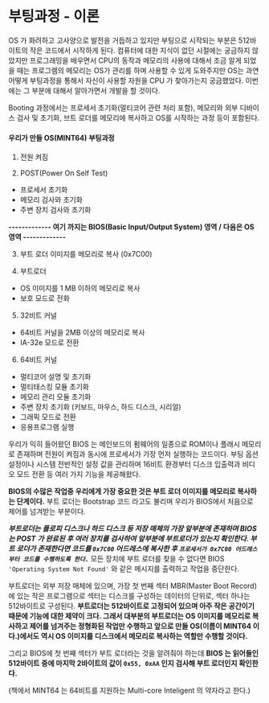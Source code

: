 # 부팅과정 - 이론 

OS 가 화려하고 고사양으로 발전을 거듭하고 있지만 부팅으로 시작되는 부분은 512바이트의 작은 코드에서 시작하게 된다.
컴퓨터에 대한 지식이 없던 시절에는 궁금하지 않았지만 프로그래밍을 배우면서 CPU의 동작과 메모리의 사용에 대해서 조금 알게 되었을 때는 프로그램의 메모리는 OS가 관리를 하며 사용할 수 있게 도와주지만 
OS는 과연 어떻게 부팅과정을 통해서 자신이 사용할 자원을 CPU 가 찾아가는지 궁금했었다.
이번에는 그 부분에 대해서 알아가면서 개발을 할 것이다.

Booting 과정에서는 프로세서 초기화(멀티코어 관련 처리 포함), 메모리와 외부 디바이스 검사 및 초기화, 브트 로더를 메모리에 복사하고 OS를 시작하는 과정 등이 포함된다.

#### 우리가 만들 OS(MINT64) 부팅과정

1. 전원 켜짐

2. POST(Power On Self Test)

- 프로세서 초기화
- 메모리 검사와 초기화
- 주변 장치 검사와 초기화

**------------- 여기 까지는 BIOS(Basic Input/Output System) 영역 / 다음은 OS 영역 -------------**

3. 부트 로더 이미지를 메모리로 복사 (0x7C00)

4. 부트로더

- OS 이미지를 1 MB 이하의 메모리로 복사
- 보호 모드로 전화

5. 32비트 커널

- 64비트 커널을 2MB 이상의 메모리로 복사
- IA-32e 모드로 전환

6. 64비트 커널

- 멀티코어 설명 및 초기화
- 멀티태스킹 모듈 초기화
- 메모리 관리 모듈 초기화
- 주변 장치 초기화 (키보드, 마우스, 하드 디스크, 시리얼)
- 그래픽 모드로 전환
- 응용프로그램 실행

우리가 익히 들어왔던 BIOS 는 메인보드의 펌웨어의 일종으로 ROM이나 플래시 메모리로 존재하며 전원이 켜짐과 동시에 프로세서가 가장 먼저 실행하는 코드이다.
부팅 옵션 설정이나 시스템 전반적인 설정 값을 관리하며 16비트 환경부터 디스크 입출력과 비디오 모드 전환 등 여러 가지 기능을 제공해왔다.

**BIOS의 수많은 작업중 우리에게 가장 중요한 것은 부트 로더 이미지를 메모리로 복사하는 단계이다.** 부트 로더는 Bootstrap 코드 라고도 불리며 우리가 BIOS에서 처음으로 제어를 넘겨받는 부분이다.

***부트로더는 플로피 디스크나 하드 디스크 등 저장 매체의 가장 앞부분에 존재하며 BIOS 는 POST 가 완료된 후 여러 장치를 검사하여 앞부분에 부트로더가 있는지 확인한다.
부트 로더가 존재한다면 코드를 `0x7C00` 어드레스에 복사한 후 `프로세서가 0x7C00 어드레스부터 코드를 수행하도록 한다.`***
모든 장치에 부트 로더를 찾을 수 없다면 BIOS `'Operating System Not Found'` 와 같은 메시지를 출력하고 작업을 중단한다.

부트로더는 외부 저장 매체에 있으며, 가장 첫 번째 섹터 MBR(Master Boot Record)에 있는 작은 프로그램으로 섹터는 디스크를 구성하는 데이터의 단위로, 섹터 하나는 512바이트로 구성된다.
**부트로더는 512바이트로 고정되어 있으며 아주 작은 공간이기 때문에 기능에 대한 제약이 크다. 
그래서 대부분의 부트로더는 OS 이미지를 메모리로 복사하고 제어를 넘겨주는 정형화된 작업만 수행하고 
앞으로 만들 OS(이름이 MINT64 이다.)에서도 역시 OS 이미지를 디스크에서 메모리로 복사하는 역할만 수행할 것이다.**

그리고 BIOS에 첫 번째 섹터가 부트 로더라는 것을 알려줘야 하는데 **BIOS 는 읽어들인 512바이트 중에 마지막 2바이트의 값이 `0x55, 0xAA` 인지 검사해 부트 로더인지 확인한다.**

(책에서 MINT64 는 64비트를 지원하는 Multi-core Inteligent 의 약자라고 한다.)

